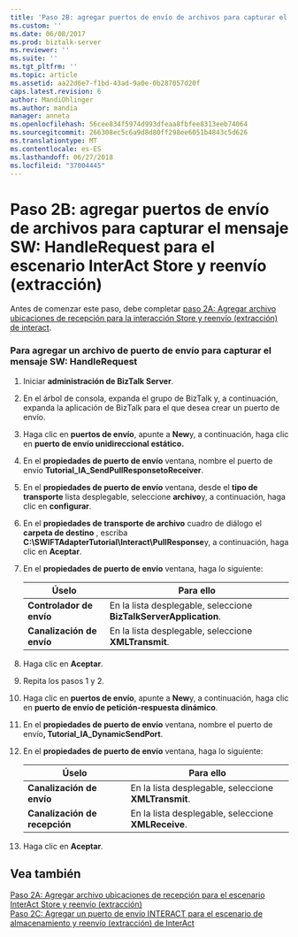 ```yaml
---
title: 'Paso 2B: agregar puertos de envío de archivos para capturar el mensaje SW: HandleRequest para el escenario InterAct Store y reenvío (extracción) | Microsoft Docs'
ms.custom: ''
ms.date: 06/08/2017
ms.prod: biztalk-server
ms.reviewer: ''
ms.suite: ''
ms.tgt_pltfrm: ''
ms.topic: article
ms.assetid: aa22d6e7-f1bd-43ad-9a0e-0b287057d20f
caps.latest.revision: 6
author: MandiOhlinger
ms.author: mandia
manager: anneta
ms.openlocfilehash: 56cee834f5974d993dfeaa8fbfee8313eeb74064
ms.sourcegitcommit: 266308ec5c6a9d8d80ff298ee6051b4843c5d626
ms.translationtype: MT
ms.contentlocale: es-ES
ms.lasthandoff: 06/27/2018
ms.locfileid: "37004445"
---
```

# <a name="step-2b-add-file-send-ports-to-capture-the-swhandlerequest-message-for-the-interact-store-and-forward-pull-scenario"></a>Paso 2B: agregar puertos de envío de archivos para capturar el mensaje SW: HandleRequest para el escenario InterAct Store y reenvío (extracción)
Antes de comenzar este paso, debe completar [paso 2A: Agregar archivo ubicaciones de recepción para la interacción Store y reenvío (extracción) de interact](../../adapters-and-accelerators/fileact-interact/step-2a-add-file-receive-locations-for-interact-store-and-forward-scenario.md).  

### <a name="to-add-a-file-send-port-to-capture-the-swhandlerequest-message"></a>Para agregar un archivo de puerto de envío para capturar el mensaje SW: HandleRequest  

1. Iniciar **administración de BizTalk Server**.  

2. En el árbol de consola, expanda el grupo de BizTalk y, a continuación, expanda la aplicación de BizTalk para el que desea crear un puerto de envío.  

3. Haga clic en **puertos de envío**, apunte a **New**y, a continuación, haga clic en **puerto de envío unidireccional estático.**  

4. En el **propiedades de puerto de envío** ventana, nombre el puerto de envío **Tutorial_IA_SendPullResponsetoReceiver**.  

5. En el **propiedades de puerto de envío** ventana, desde el **tipo de transporte** lista desplegable, seleccione **archivo**y, a continuación, haga clic en **configurar**.  

6. En el **propiedades de transporte de archivo** cuadro de diálogo el **carpeta de destino** , escriba **C:\SWIFTAdapterTutorial\Interact\PullResponse**y, a continuación, haga clic en **Aceptar**.  

7. En el **propiedades de puerto de envío** ventana, haga lo siguiente:  


   |   **Úselo**    |                        **Para ello**                         |
   |-------------------|---------------------------------------------------------------|
   | **Controlador de envío**  | En la lista desplegable, seleccione **BizTalkServerApplication**. |
   | **Canalización de envío** |       En la lista desplegable, seleccione **XMLTransmit**.        |


8. Haga clic en **Aceptar**.  

9. Repita los pasos 1 y 2.  

10. Haga clic en **puertos de envío**, apunte a **New**y, a continuación, haga clic en **puerto de envío de petición-respuesta dinámico**.  

11. En el **propiedades de puerto de envío** ventana, nombre el puerto de envío<strong>, Tutorial_IA_DynamicSendPort</strong>.  

12. En el **propiedades de puerto de envío** ventana, haga lo siguiente:  


    |     **Úselo**     |                  **Para ello**                  |
    |----------------------|--------------------------------------------------|
    |  **Canalización de envío**   | En la lista desplegable, seleccione **XMLTransmit**. |
    | **Canalización de recepción** | En la lista desplegable, seleccione **XMLReceive**.  |


13. Haga clic en **Aceptar**.  

## <a name="see-also"></a>Vea también  
 [Paso 2A: Agregar archivo ubicaciones de recepción para el escenario InterAct Store y reenvío (extracción)](../../adapters-and-accelerators/fileact-interact/step-2a-add-file-receive-locations-for-interact-store-and-forward-scenario.md)   
 [Paso 2C: Agregar un puerto de envío INTERACT para el escenario de almacenamiento y reenvío (extracción) de InterAct](../../adapters-and-accelerators/fileact-interact/step-2c-add-interact-send-port-for-interact-store-and-forward-pull-scenario.md)